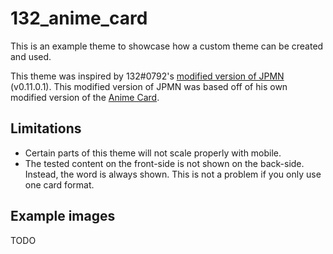 # 132_anime_card
This is an example theme to showcase how a custom theme can be created and used.

This theme was inspired by 132#0792's
[modified version of JPMN](https://cdn.discordapp.com/attachments/1041466793094557879/1051496961531981834/Selected_Notes.apkg)
(v0.11.0.1).
This modified version of JPMN was based off of his own modified version of the
[Anime Card](https://animecards.site/).

## Limitations
- Certain parts of this theme will not scale properly with mobile.
- The tested content on the front-side is not shown on the back-side.
    Instead, the word is always shown.
    This is not a problem if you only use one card format.


## Example images
TODO

